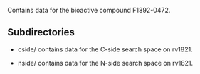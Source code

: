 Contains data for the bioactive compound F1892-0472.

## Subdirectories

- cside/ contains data for the C-side search space on rv1821.

- nside/ contains data for the N-side search space on rv1821.

